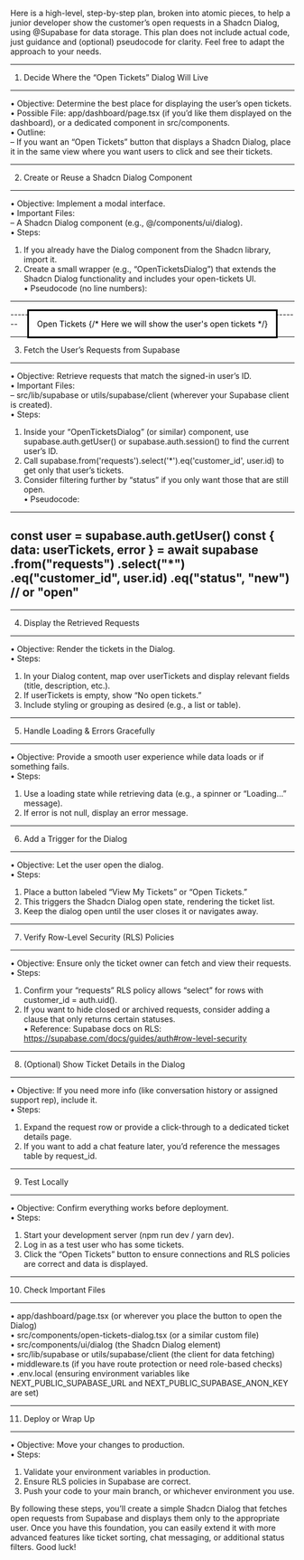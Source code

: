 Here is a high-level, step-by-step plan, broken into atomic pieces, to help a junior developer show the customer’s open requests in a Shadcn Dialog, using @Supabase for data storage. This plan does not include actual code, just guidance and (optional) pseudocode for clarity. Feel free to adapt the approach to your needs.

--------------------------------------------------------------------------------
1. Decide Where the “Open Tickets” Dialog Will Live
--------------------------------------------------------------------------------
• Objective: Determine the best place for displaying the user’s open tickets.  
• Possible File: app/dashboard/page.tsx (if you’d like them displayed on the dashboard), or a dedicated component in src/components.  
• Outline:  
  – If you want an “Open Tickets” button that displays a Shadcn Dialog, place it in the same view where you want users to click and see their tickets.

--------------------------------------------------------------------------------
2. Create or Reuse a Shadcn Dialog Component
--------------------------------------------------------------------------------
• Objective: Implement a modal interface.  
• Important Files:  
  – A Shadcn Dialog component (e.g., @/components/ui/dialog).  
• Steps:  
  1. If you already have the Dialog component from the Shadcn library, import it.  
  2. Create a small wrapper (e.g., “OpenTicketsDialog”) that extends the Shadcn Dialog functionality and includes your open-tickets UI.  
• Pseudocode (no line numbers):
--------------------------------------------------------------------------------
<Dialog open={openState} onOpenChange={setOpenState}>
  <DialogTrigger>Open Tickets</DialogTrigger>
  <DialogContent>
    {/* Here we will show the user's open tickets */}
  </DialogContent>
</Dialog>
--------------------------------------------------------------------------------

--------------------------------------------------------------------------------
3. Fetch the User’s Requests from Supabase
--------------------------------------------------------------------------------
• Objective: Retrieve requests that match the signed-in user’s ID.  
• Important Files:  
  – src/lib/supabase or utils/supabase/client (wherever your Supabase client is created).  
• Steps:  
  1. Inside your “OpenTicketsDialog” (or similar) component, use supabase.auth.getUser() or supabase.auth.session() to find the current user’s ID.  
  2. Call supabase.from('requests').select('*').eq('customer_id', user.id) to get only that user’s tickets.  
  3. Consider filtering further by “status” if you only want those that are still open.  
• Pseudocode:
--------------------------------------------------------------------------------
const user = supabase.auth.getUser()
const { data: userTickets, error } = await supabase
  .from("requests")
  .select("*")
  .eq("customer_id", user.id)
  .eq("status", "new") // or "open"
--------------------------------------------------------------------------------

--------------------------------------------------------------------------------
4. Display the Retrieved Requests
--------------------------------------------------------------------------------
• Objective: Render the tickets in the Dialog.  
• Steps:  
  1. In your Dialog content, map over userTickets and display relevant fields (title, description, etc.).  
  2. If userTickets is empty, show “No open tickets.”  
  3. Include styling or grouping as desired (e.g., a list or table).

--------------------------------------------------------------------------------
5. Handle Loading & Errors Gracefully
--------------------------------------------------------------------------------
• Objective: Provide a smooth user experience while data loads or if something fails.  
• Steps:  
  1. Use a loading state while retrieving data (e.g., a spinner or “Loading...” message).  
  2. If error is not null, display an error message.  

--------------------------------------------------------------------------------
6. Add a Trigger for the Dialog
--------------------------------------------------------------------------------
• Objective: Let the user open the dialog.  
• Steps:  
  1. Place a button labeled “View My Tickets” or “Open Tickets.”  
  2. This triggers the Shadcn Dialog open state, rendering the ticket list.  
  3. Keep the dialog open until the user closes it or navigates away.

--------------------------------------------------------------------------------
7. Verify Row-Level Security (RLS) Policies
--------------------------------------------------------------------------------
• Objective: Ensure only the ticket owner can fetch and view their requests.  
• Steps:  
  1. Confirm your “requests” RLS policy allows “select” for rows with customer_id = auth.uid().  
  2. If you want to hide closed or archived requests, consider adding a clause that only returns certain statuses.  
• Reference: Supabase docs on RLS: https://supabase.com/docs/guides/auth#row-level-security

--------------------------------------------------------------------------------
8. (Optional) Show Ticket Details in the Dialog
--------------------------------------------------------------------------------
• Objective: If you need more info (like conversation history or assigned support rep), include it.  
• Steps:  
  1. Expand the request row or provide a click-through to a dedicated ticket details page.  
  2. If you want to add a chat feature later, you’d reference the messages table by request_id.

--------------------------------------------------------------------------------
9. Test Locally
--------------------------------------------------------------------------------
• Objective: Confirm everything works before deployment.  
• Steps:  
  1. Start your development server (npm run dev / yarn dev).  
  2. Log in as a test user who has some tickets.  
  3. Click the “Open Tickets” button to ensure connections and RLS policies are correct and data is displayed.

--------------------------------------------------------------------------------
10. Check Important Files
--------------------------------------------------------------------------------
• app/dashboard/page.tsx (or wherever you place the button to open the Dialog)  
• src/components/open-tickets-dialog.tsx (or a similar custom file)  
• src/components/ui/dialog (the Shadcn Dialog element)  
• src/lib/supabase or utils/supabase/client (the client for data fetching)  
• middleware.ts (if you have route protection or need role-based checks)  
• .env.local (ensuring environment variables like NEXT_PUBLIC_SUPABASE_URL and NEXT_PUBLIC_SUPABASE_ANON_KEY are set)

--------------------------------------------------------------------------------
11. Deploy or Wrap Up
--------------------------------------------------------------------------------
• Objective: Move your changes to production.  
• Steps:  
  1. Validate your environment variables in production.  
  2. Ensure RLS policies in Supabase are correct.  
  3. Push your code to your main branch, or whichever environment you use.  

By following these steps, you’ll create a simple Shadcn Dialog that fetches open requests from Supabase and displays them only to the appropriate user. Once you have this foundation, you can easily extend it with more advanced features like ticket sorting, chat messaging, or additional status filters. Good luck!
